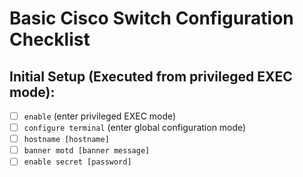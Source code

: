 # Basic Cisco Switch Configuration Checklist

## Initial Setup (Executed from privileged EXEC mode):
- [ ] `enable` (enter privileged EXEC mode)
- [ ] `configure terminal` (enter global configuration mode)
- [ ] `hostname [hostname]` 
- [ ] `banner motd [banner message]`
- [ ] `enable secret [password]` 